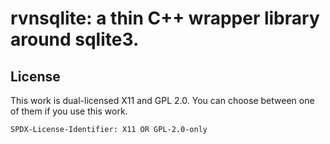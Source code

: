 # rvnsqlite: a thin C++ wrapper library around sqlite3.

## License

This work is dual-licensed X11 and GPL 2.0.
You can choose between one of them if you use this work.

`SPDX-License-Identifier: X11 OR GPL-2.0-only`

